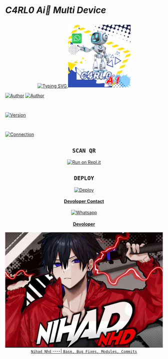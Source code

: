 
# *C4RL0 Ai🤖  Multi Device*
   ## <!-- Typing SVG -->
<p align="center">
    <a href="https://github.com/N1H4D-NHD">
        <img
        src="https://readme-typing-svg.herokuapp.com?size=30&width=800&lines=C4RL0+Ai+Is+A+Full+Featured+Ai+User+Bot;With+Multi+Device+Support;Created+By+Nihad+Nhd."
            alt="Typing SVG"
<div align="center"> 
  <img src="https://github.com/N1H4D-NHD/C4RL0-Ai/blob/588af6588da545011db3c1b26c347f50cb063a1d/views/img/20220618_095230.jpg" width="200" height="200"/>

<p align="left">
  <a href="https://github.com/N1H4D-NHD"><img title="Author" src="https://img.shields.io/badge/-C4RLO AI USERBOT-red.svg?style=for-the-badge" /></a> <a href="https://github.com/N1H4D-NHD"><img title="Author" src="https://img.shields.io/badge/-By NihadNhd-blue.svg?style=for-the-badge" /></a>
</p>
<br>
<p align="left">
  <a href="https://github.com/N1H4D-NHD"><img title="Version" src="https://img.shields.io/badge/current%20Version-V1.5%20-blue.svg?style=for-the-badge" /></a>
</p>
<br>
<p align="left">
  <a href="https://github.com/N1H4D-NHD"><img title="Connection" src="https://img.shields.io/badge/Connection Type-Multi Device-green.svg?style=for-the-badge" /></a>
<div align="center">

## `SCAN QR`
[![Run on Repl.it](https://repl.it/badge/github/quiec/whatsAlfa)](https://replit.com/@Nihad-Kaztro/Carlo-Ai#index.js)


## `DEPLOY`

[![Deploy](https://www.herokucdn.com/deploy/button.svg)](  https://heroku.com/deploy?template=https://github.com/N1H4D-NHD/C4RL0-Ai) 

#### <u>Devoloper Contact<u>


[![Whatsapp](https://raw.githubusercontent.com/N1H4D-NHD/C4RL0-Ai/f6947cdc5552e18f406df63c8f08877f9a5719f0/views/img/sm1.svg)](https://wa.me/916238635425) 
    

#### <u>Devoloper<u>

  [![Nihad Nhd](https://github.com/N1H4D-NHD/C4RL0-Ai/blob/53b59be53b2d85065a56711d392a0ba714437476/views/img/IMG_20220617_180538.jpg)](https://github.com/N1H4D-NHD)[`Nihad Nhd`](https://github.com/N1H4D-NHD)
----|
   `Base, Bug Fixes, Modules, Commits`

</div>

  

